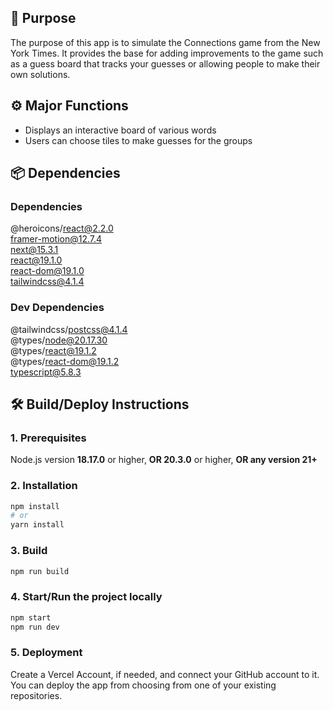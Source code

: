 ## 💬 Purpose
The purpose of this app is to simulate the Connections game from the New York Times. It provides the base for adding improvements to the game such as a guess board that tracks your guesses or allowing people to make their own solutions.

## ⚙️ Major Functions
- Displays an interactive board of various words
- Users can choose tiles to make guesses for the groups

## 📦 Dependencies

### Dependencies
@heroicons/react@2.2.0  
framer-motion@12.7.4  
next@15.3.1  
react@19.1.0  
react-dom@19.1.0  
tailwindcss@4.1.4  

### Dev Dependencies
@tailwindcss/postcss@4.1.4  
@types/node@20.17.30  
@types/react@19.1.2  
@types/react-dom@19.1.2  
typescript@5.8.3  


## 🛠️ Build/Deploy Instructions
### 1. Prerequisites
Node.js version **18.17.0** or higher, **OR 20.3.0** or higher, **OR any version 21+**
### 2. Installation
```bash
npm install
# or
yarn install
```
### 3. Build
```bash
npm run build
```
### 4. Start/Run the project locally
```bash
npm start
npm run dev
```
### 5. Deployment
Create a Vercel Account, if needed, and connect your GitHub account to it. You can deploy the app from choosing from one of your existing repositories. 
